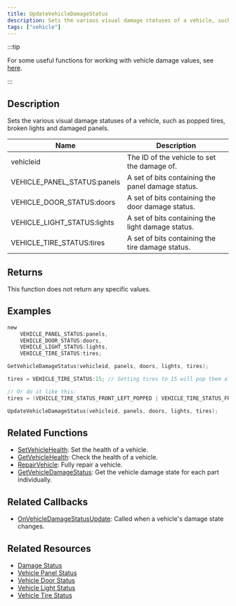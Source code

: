 ```yaml
---
title: UpdateVehicleDamageStatus
description: Sets the various visual damage statuses of a vehicle, such as popped tires, broken lights and damaged panels.
tags: ["vehicle"]
---
```


<VersionWarn version='SA-MP 0.3a' />

:::tip

For some useful functions for working with vehicle damage values, see [here](../resources/damagestatus).

:::

## Description

Sets the various visual damage statuses of a vehicle, such as popped tires, broken lights and damaged panels.

| Name                        | Description                                       |
| --------------------------- | ------------------------------------------------- |
| vehicleid                   | The ID of the vehicle to set the damage of.       |
| VEHICLE_PANEL_STATUS:panels | A set of bits containing the panel damage status. |
| VEHICLE_DOOR_STATUS:doors   | A set of bits containing the door damage status.  |
| VEHICLE_LIGHT_STATUS:lights | A set of bits containing the light damage status. |
| VEHICLE_TIRE_STATUS:tires   | A set of bits containing the tire damage status.  |

## Returns

This function does not return any specific values.

## Examples

```c
new 
	VEHICLE_PANEL_STATUS:panels,
	VEHICLE_DOOR_STATUS:doors,
	VEHICLE_LIGHT_STATUS:lights,
	VEHICLE_TIRE_STATUS:tires;

GetVehicleDamageStatus(vehicleid, panels, doors, lights, tires);

tires = VEHICLE_TIRE_STATUS:15; // Setting tires to 15 will pop them all

// Or do it like this:
tires = (VEHICLE_TIRE_STATUS_FRONT_LEFT_POPPED | VEHICLE_TIRE_STATUS_FRONT_RIGHT_POPPED | VEHICLE_TIRE_STATUS_REAR_LEFT_POPPED | VEHICLE_TIRE_STATUS_REAR_RIGHT_POPPED);

UpdateVehicleDamageStatus(vehicleid, panels, doors, lights, tires);
```

## Related Functions

- [SetVehicleHealth](SetVehicleHealth): Set the health of a vehicle.
- [GetVehicleHealth](GetVehicleHealth): Check the health of a vehicle.
- [RepairVehicle](RepairVehicle): Fully repair a vehicle.
- [GetVehicleDamageStatus](GetVehicleDamageStatus): Get the vehicle damage state for each part individually.

## Related Callbacks

- [OnVehicleDamageStatusUpdate](../callbacks/OnVehicleDamageStatusUpdate): Called when a vehicle's damage state changes.

## Related Resources

- [Damage Status](../resources/damagestatus)
- [Vehicle Panel Status](../resources/vehicle-panel-status)
- [Vehicle Door Status](../resources/vehicle-door-status)
- [Vehicle Light Status](../resources/vehicle-light-status)
- [Vehicle Tire Status](../resources/vehicle-tire-status)
